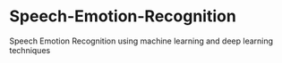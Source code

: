 # Speech-Emotion-Recognition
Speech Emotion Recognition using machine learning and deep learning techniques
